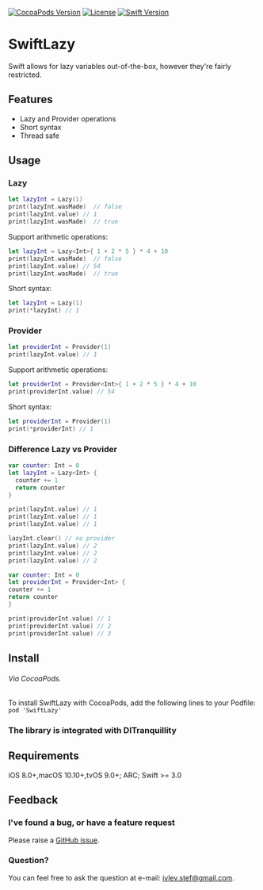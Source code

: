 [![CocoaPods Version](https://img.shields.io/cocoapods/v/SwiftLazy.svg?style=flat)](http://cocoapods.org/pods/SwiftLazy)
[![License](https://img.shields.io/github/license/ivlevAstef/SwiftLazy.svg?maxAge=2592000)](http://cocoapods.org/pods/SwiftLazy)
[![Swift Version](https://img.shields.io/badge/Swift-3.0--4.1-F16D39.svg?style=flat)](https://developer.apple.com/swift)

# SwiftLazy
Swift allows for lazy variables out-of-the-box, however they're fairly restricted.

## Features
* Lazy and Provider operations
* Short syntax
* Thread safe

## Usage

### Lazy

```Swift
let lazyInt = Lazy(1)
print(lazyInt.wasMade)  // false
print(lazyInt.value) // 1
print(lazyInt.wasMade)  // true
```

Support arithmetic operations:
```Swift
let lazyInt = Lazy<Int>{ 1 + 2 * 5 } * 4 + 10
print(lazyInt.wasMade)  // false
print(lazyInt.value) // 54
print(lazyInt.wasMade)  // true
```

Short syntax:
```Swift
let lazyInt = Lazy(1)
print(*lazyInt) // 1
```

### Provider

```Swift
let providerInt = Provider(1)
print(lazyInt.value) // 1
```

Support arithmetic operations:
```Swift
let providerInt = Provider<Int>{ 1 + 2 * 5 } * 4 + 10
print(providerInt.value) // 54
```

Short syntax:
```Swift
let providerInt = Provider(1)
print(*providerInt) // 1
```

### Difference Lazy vs Provider

```Swift
var counter: Int = 0
let lazyInt = Lazy<Int> {
  counter += 1
  return counter
}

print(lazyInt.value) // 1
print(lazyInt.value) // 1
print(lazyInt.value) // 1

lazyInt.clear() // no provider
print(lazyInt.value) // 2
print(lazyInt.value) // 2
print(lazyInt.value) // 2
```

```Swift
var counter: Int = 0
let providerInt = Provider<Int> {
counter += 1
return counter
}

print(providerInt.value) // 1
print(providerInt.value) // 2
print(providerInt.value) // 3
```

## Install
###### Via CocoaPods.

To install SwiftLazy with CocoaPods, add the following lines to your Podfile: `pod 'SwiftLazy'`

### The library is integrated with DITranquillity

## Requirements
iOS 8.0+,macOS 10.10+,tvOS 9.0+; ARC; Swift  >= 3.0

## Feedback

### I've found a bug, or have a feature request
Please raise a [GitHub issue](https://github.com/ivlevAstef/SwiftLazy/issues).

### Question?
You can feel free to ask the question at e-mail: ivlev.stef@gmail.com.
